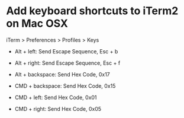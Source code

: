 # Add keyboard shortcuts to iTerm2 on Mac OSX

iTerm > Preferences > Profiles > Keys

- Alt + left: Send Escape Sequence, Esc + b
- Alt + right: Send Escape Sequence, Esc + f
- Alt + backspace: Send Hex Code, 0x17

- CMD + backspace: Send Hex Code, 0x15
- CMD + left: Send Hex Code, 0x01
- CMD + right: Send Hex Code, 0x05
